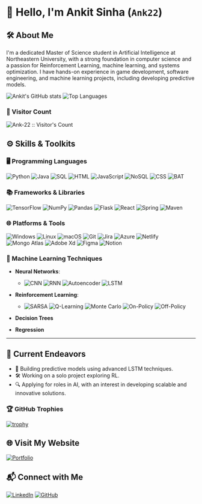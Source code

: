 # 👋 Hello, I'm Ankit Sinha (`Ank22`)

## 🛠️ About Me
I'm a dedicated Master of Science student in Artificial Intelligence at Northeastern University, with a strong foundation in computer science and a passion for Reinforcement Learning, machine learning, and systems optimization. I have hands-on experience in game development, software engineering, and machine learning projects, including developing predictive models.

![Ankit's GitHub stats](https://github-readme-stats.vercel.app/api?username=Ank-22&show_icons=true&theme=radical)
![Top Languages](https://github-readme-stats.vercel.app/api/top-langs/?username=Ank-22&layout=compact&theme=radical)


### 👀 Visitor Count
<img src="https://profile-counter.glitch.me/{Ank-22}/count.svg" alt="Ank-22 :: Visitor's Count" />

## ⚙️ Skills & Toolkits

### 🖥️ Programming Languages
![Python](https://img.shields.io/badge/Python-3670A0?style=for-the-badge&logo=python&logoColor=ffdd54)
![Java](https://img.shields.io/badge/Java-ED8B00?style=for-the-badge&logo=java&logoColor=white)
![SQL](https://img.shields.io/badge/SQL-025E8C?style=for-the-badge&logo=amazon-dynamodb&logoColor=white)
![HTML](https://img.shields.io/badge/HTML-E34F26?style=for-the-badge&logo=html5&logoColor=white)
![JavaScript](https://img.shields.io/badge/JavaScript-F7DF1E?style=for-the-badge&logo=javascript&logoColor=black)
![NoSQL](https://img.shields.io/badge/NoSQL-00E676?style=for-the-badge&logo=mongodb&logoColor=white)
![CSS](https://img.shields.io/badge/CSS-1572B6?style=for-the-badge&logo=css3&logoColor=white)
![BAT](https://img.shields.io/badge/BAT-4A4A4A?style=for-the-badge&logo=windows-terminal&logoColor=white)

### 📚 Frameworks & Libraries
![TensorFlow](https://img.shields.io/badge/TensorFlow-FF6F00?style=for-the-badge&logo=tensorflow&logoColor=white)
![NumPy](https://img.shields.io/badge/NumPy-013243?style=for-the-badge&logo=numpy&logoColor=white)
![Pandas](https://img.shields.io/badge/Pandas-150458?style=for-the-badge&logo=pandas&logoColor=white)
![Flask](https://img.shields.io/badge/Flask-000000?style=for-the-badge&logo=flask&logoColor=white)
![React](https://img.shields.io/badge/React-61DAFB?style=for-the-badge&logo=react&logoColor=black)
![Spring](https://img.shields.io/badge/Spring-6DB33F?style=for-the-badge&logo=spring&logoColor=white)
![Maven](https://img.shields.io/badge/Maven-C71A36?style=for-the-badge&logo=apache-maven&logoColor=white)

### 🌐 Platforms & Tools
![Windows](https://img.shields.io/badge/Windows-0078D6?style=for-the-badge&logo=windows&logoColor=white)
![Linux](https://img.shields.io/badge/Linux-FCC624?style=for-the-badge&logo=linux&logoColor=black)
![macOS](https://img.shields.io/badge/macOS-000000?style=for-the-badge&logo=apple&logoColor=white)
![Git](https://img.shields.io/badge/Git-F05032?style=for-the-badge&logo=git&logoColor=white)
![Jira](https://img.shields.io/badge/Jira-0052CC?style=for-the-badge&logo=jira&logoColor=white)
![Azure](https://img.shields.io/badge/Azure-0078D4?style=for-the-badge&logo=microsoft-azure&logoColor=white)
![Netlify](https://img.shields.io/badge/Netlify-00C7B7?style=for-the-badge&logo=netlify&logoColor=white)
![Mongo Atlas](https://img.shields.io/badge/Mongo%20Atlas-47A248?style=for-the-badge&logo=mongodb&logoColor=white)
![Adobe Xd](https://img.shields.io/badge/Adobe%20Xd-FF61F6?style=for-the-badge&logo=adobexd&logoColor=white)
![Figma](https://img.shields.io/badge/Figma-F24E1E?style=for-the-badge&logo=figma&logoColor=white)
![Notion](https://img.shields.io/badge/Notion-000000?style=for-the-badge&logo=notion&logoColor=white)

### 🧠 Machine Learning Techniques
- **Neural Networks**:
  - ![CNN](https://img.shields.io/badge/CNN-%232A2A2A?style=for-the-badge&logo=codeforces&logoColor=white)
    ![RNN](https://img.shields.io/badge/RNN-%232A2A2A?style=for-the-badge&logo=codeforces&logoColor=white)
    ![Autoencoder](https://img.shields.io/badge/Autoencoder-%232A2A2A?style=for-the-badge&logo=codeforces&logoColor=white)
    ![LSTM](https://img.shields.io/badge/LSTM-%232A2A2A?style=for-the-badge&logo=codeforces&logoColor=white)

- **Reinforcement Learning**:
  - ![SARSA](https://img.shields.io/badge/SARSA-%23333333?style=for-the-badge&logo=codeforces&logoColor=white)
    ![Q-Learning](https://img.shields.io/badge/Q--Learning-%23333333?style=for-the-badge&logo=codeforces&logoColor=white)
    ![Monte Carlo](https://img.shields.io/badge/Monte%20Carlo-%23333333?style=for-the-badge&logo=codeforces&logoColor=white)
    ![On-Policy](https://img.shields.io/badge/On--Policy-%23333333?style=for-the-badge&logo=codeforces&logoColor=white)
    ![Off-Policy](https://img.shields.io/badge/Off--Policy-%23333333?style=for-the-badge&logo=codeforces&logoColor=white)

- **Decision Trees**
- **Regression**

---

## 🚀 Current Endeavors
- 🌱 Building predictive models using advanced LSTM techniques.
- 🛠️ Working on a solo project exploring RL.
- 🔍 Applying for roles in AI, with an interest in developing scalable and innovative solutions.

### 🏆 GitHub Trophies
[![trophy](https://github-profile-trophy.vercel.app/?username=Ank-22&theme=radical&column=7)](https://github.com/ryo-ma/github-profile-trophy)

## 🌐 Visit My Website
[![Portfolio](https://img.shields.io/badge/Portfolio-ankitsinha.net-%230077B5?style=for-the-badge&logo=About.me&logoColor=white)](https://ankitsinha.net)

## 📬 Connect with Me
[![LinkedIn](https://img.shields.io/badge/LinkedIn-0077B5?style=for-the-badge&logo=linkedin&logoColor=white)](https://www.linkedin.com/in/ank22)
[![GitHub](https://img.shields.io/badge/GitHub-181717?style=for-the-badge&logo=github&logoColor=white)](https://github.com/Ank-22)
